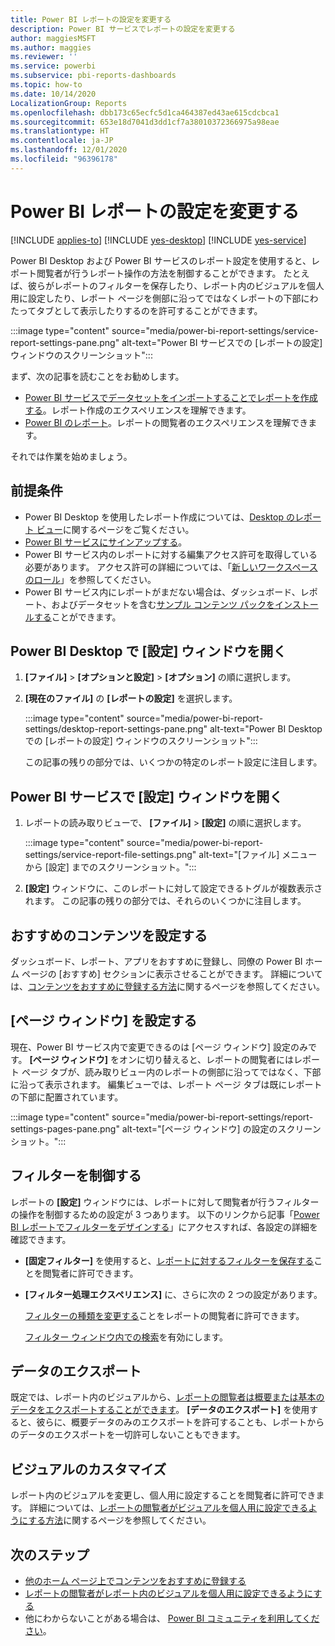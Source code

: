 ```yaml
---
title: Power BI レポートの設定を変更する
description: Power BI サービスでレポートの設定を変更する
author: maggiesMSFT
ms.author: maggies
ms.reviewer: ''
ms.service: powerbi
ms.subservice: pbi-reports-dashboards
ms.topic: how-to
ms.date: 10/14/2020
LocalizationGroup: Reports
ms.openlocfilehash: dbb173c65ecfc5d1ca464387ed43ae615cdcbca1
ms.sourcegitcommit: 653e18d7041d3dd1cf7a38010372366975a98eae
ms.translationtype: HT
ms.contentlocale: ja-JP
ms.lasthandoff: 12/01/2020
ms.locfileid: "96396178"
---
```

# <a name="change-settings-for-power-bi-reports"></a>Power BI レポートの設定を変更する

[!INCLUDE [applies-to](../includes/applies-to.md)] [!INCLUDE [yes-desktop](../includes/yes-desktop.md)] [!INCLUDE [yes-service](../includes/yes-service.md)]

Power BI Desktop および Power BI サービスのレポート設定を使用すると、レポート閲覧者が行うレポート操作の方法を制御することができます。 たとえば、彼らがレポートのフィルターを保存したり、レポート内のビジュアルを個人用に設定したり、レポート ページを側部に沿ってではなくレポートの下部にわたってタブとして表示したりするのを許可することができます。

:::image type="content" source="media/power-bi-report-settings/service-report-settings-pane.png" alt-text="Power BI サービスでの [レポートの設定] ウィンドウのスクリーンショット":::

まず、次の記事を読むことをお勧めします。

- [Power BI サービスでデータセットをインポートすることでレポートを作成する](service-report-create-new.md)。レポート作成のエクスペリエンスを理解できます。
- [Power BI のレポート](../consumer/end-user-reports.md)。レポートの閲覧者のエクスペリエンスを理解できます。

 それでは作業を始めましょう。

## <a name="prerequisites"></a>前提条件

- Power BI Desktop を使用したレポート作成については、[Desktop のレポート ビュー](desktop-report-view.md)に関するページをご覧ください。
- [Power BI サービスにサインアップする](../fundamentals/service-self-service-signup-for-power-bi.md)。 
- Power BI サービス内のレポートに対する編集アクセス許可を取得している必要があります。 アクセス許可の詳細については、「[新しいワークスペースのロール](../collaborate-share/service-new-workspaces.md#roles-in-the-new-workspaces)」を参照してください。
- Power BI サービス内にレポートがまだない場合は、ダッシュボード、レポート、およびデータセットを含む[サンプル コンテンツ パックをインストールする](sample-datasets.md#install-built-in-content-packs)ことができます。

## <a name="open-the-settings-pane-in-power-bi-desktop"></a>Power BI Desktop で [設定] ウィンドウを開く

1. **[ファイル]**  >  **[オプションと設定]**  >  **[オプション]** の順に選択します。
1. **[現在のファイル]** の **[レポートの設定]** を選択します。

    :::image type="content" source="media/power-bi-report-settings/desktop-report-settings-pane.png" alt-text="Power BI Desktop での [レポートの設定] ウィンドウのスクリーンショット":::

    この記事の残りの部分では、いくつかの特定のレポート設定に注目します。

## <a name="open-the-settings-pane-in-the-power-bi-service"></a>Power BI サービスで [設定] ウィンドウを開く

1. レポートの読み取りビューで、 **[ファイル]**  >  **[設定]** の順に選択します。

    :::image type="content" source="media/power-bi-report-settings/service-report-file-settings.png" alt-text="[ファイル] メニューから [設定] までのスクリーンショット。":::

1. **[設定]** ウィンドウに、このレポートに対して設定できるトグルが複数表示されます。 この記事の残りの部分では、それらのいくつかに注目します。

## <a name="set-featured-content"></a>おすすめのコンテンツを設定する

ダッシュボード、レポート、アプリをおすすめに登録し、同僚の Power BI ホーム ページの [おすすめ] セクションに表示させることができます。 詳細については、[コンテンツをおすすめに登録する方法](../collaborate-share/service-featured-content.md)に関するページを参照してください。

## <a name="set-the-pages-pane"></a>[ページ ウィンドウ] を設定する

現在、Power BI サービス内で変更できるのは [ページ ウィンドウ] 設定のみです。 **[ページ ウィンドウ]** をオンに切り替えると、レポートの閲覧者にはレポート ページ タブが、読み取りビュー内のレポートの側部に沿ってではなく、下部に沿って表示されます。 編集ビューでは、レポート ページ タブは既にレポートの下部に配置されています。

:::image type="content" source="media/power-bi-report-settings/report-settings-pages-pane.png" alt-text="[ページ ウィンドウ] の設定のスクリーンショット。":::

## <a name="control-filters"></a>フィルターを制御する

レポートの **[設定]** ウィンドウには、レポートに対して閲覧者が行うフィルターの操作を制御するための設定が 3 つあります。 以下のリンクから記事「[Power BI レポートでフィルターをデザインする](power-bi-report-filter.md)」にアクセスすれば、各設定の詳細を確認できます。

- **[固定フィルター]** を使用すると、[レポートに対するフィルターを保存する](power-bi-report-filter.md#allow-saving-filters)ことを閲覧者に許可できます。
- **[フィルター処理エクスペリエンス]** に、さらに次の 2 つの設定があります。
    
    [フィルターの種類を変更する](power-bi-report-filter.md#restrict-changes-to-filter-type)ことをレポートの閲覧者に許可できます。

    [フィルター ウィンドウ内での検索](power-bi-report-filter.md#filters-pane-search)を有効にします。

## <a name="export-data"></a>データのエクスポート

既定では、レポート内のビジュアルから、[レポートの閲覧者は概要または基本のデータをエクスポートすることができます](../consumer/end-user-export.md)。 **[データのエクスポート]** を使用すると、彼らに、概要データのみのエクスポートを許可することも、レポートからのデータのエクスポートを一切許可しないこともできます。

## <a name="personalize-visuals"></a>ビジュアルのカスタマイズ

レポート内のビジュアルを変更し、個人用に設定することを閲覧者に許可できます。 詳細については、[レポートの閲覧者がビジュアルを個人用に設定できるようにする方法](power-bi-personalize-visuals.md)に関するページを参照してください。

## <a name="next-steps"></a>次のステップ

* [他のホーム ページ上でコンテンツをおすすめに登録する](../collaborate-share/service-featured-content.md)
* [レポートの閲覧者がレポート内のビジュアルを個人用に設定できるようにする](power-bi-personalize-visuals.md)
* 他にわからないことがある場合は、 [Power BI コミュニティを利用してください](https://community.powerbi.com/)。
